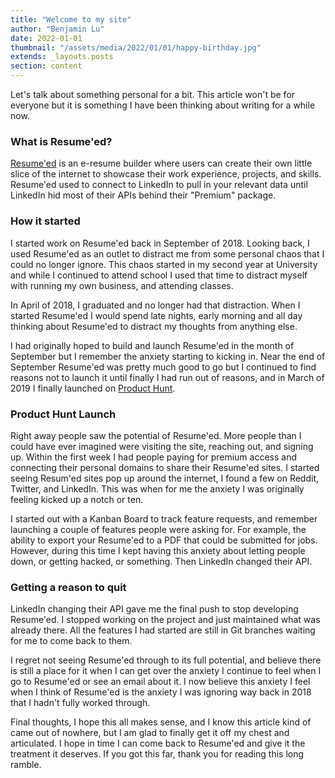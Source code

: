 ```yaml
---
title: "Welcome to my site"
author: "Benjamin Lu"
date: 2022-01-01
thumbnail: "/assets/media/2022/01/01/happy-birthday.jpg"
extends: _layouts.posts
section: content
---
```

Let's talk about something personal for a bit. This article won't be for everyone but it is something I have been thinking about writing for a while now.

### What is Resume'ed?

[Resume'ed](https://resumeed.com/) is an e-resume builder where users can create their own little slice of the internet to showcase their work experience, projects, and skills. Resume'ed used to connect to LinkedIn to pull in your relevant data until LinkedIn hid most of their APIs behind their "Premium" package.

### How it started

I started work on Resume'ed back in September of 2018. Looking back, I used Resume'ed as an outlet to distract me from some personal chaos that I could no longer ignore. This chaos started in my second year at University and while I continued to attend school I used that time to distract myself with running my own business, and attending classes.

In April of 2018, I graduated and no longer had that distraction. When I started Resume'ed I would spend late nights, early morning and all day thinking about Resume'ed to distract my thoughts from anything else.

I had originally hoped to build and launch Resume'ed in the month of September but I remember the anxiety starting to kicking in. Near the end of September Resume'ed was pretty much good to go but I continued to find reasons not to launch it until finally I had run out of reasons, and in March of 2019 I finally launched on [Product Hunt](https://www.producthunt.com/posts/resume-ed?utm_source=badge-featured&utm_medium=badge&utm_souce=badge-resume-ed). 

### Product Hunt Launch

Right away people saw the potential of Resume'ed. More people than I could have ever imagined were visiting the site, reaching out, and signing up. Within the first week I had people paying for premium access and connecting their personal domains to share their Resume'ed sites. I started seeing Resum'ed sites pop up around the internet, I found a few on Reddit, Twitter, and LinkedIn. This was when for me the anxiety I was originally feeling kicked up a notch or ten.

I started out with a Kanban Board to track feature requests, and remember launching a couple of features people were asking for. For example, the ability to export your Resume'ed to a PDF that could be submitted for jobs. However, during this time I kept having this anxiety about letting people down, or getting hacked, or something. Then LinkedIn changed their API.

### Getting a reason to quit

LinkedIn changing their API gave me the final push to stop developing Resume'ed. I stopped working on the project and just maintained what was already there. All the features I had started are still in Git branches waiting for me to come back to them.

I regret not seeing Resume'ed through to its full potential, and believe there is still a place for it when I can get over the anxiety I continue to feel when I go to Resume'ed or see an email about it. I now believe this anxiety I feel when I think of Resume'ed is the anxiety I was ignoring way back in 2018 that I hadn't fully worked through.

Final thoughts, I hope this all makes sense, and I know this article kind of came out of nowhere, but I am glad to finally get it off my chest and articulated. I hope in time I can come back to Resume'ed and give it the treatment it deserves. If you got this far, thank you for reading this long ramble.
